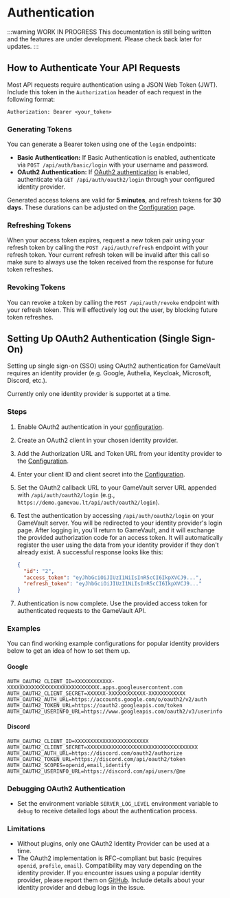 # Authentication

:::warning WORK IN PROGRESS
This documentation is still being written and the features are under development. Please check back later for updates.
:::

## How to Authenticate Your API Requests

Most API requests require authentication using a JSON Web Token (JWT). Include this token in the `Authorization` header of each request in the following format:

```http
Authorization: Bearer <your_token>
```

### Generating Tokens

You can generate a Bearer token using one of the `login` endpoints:

- **Basic Authentication:** If Basic Authentication is enabled, authenticate via `POST /api/auth/basic/login` with your username and password.
- **OAuth2 Authentication:** If [OAuth2 authentication](#setting-up-oauth2-authentication-single-sign-on) is enabled, authenticate via `GET /api/auth/oauth2/login` through your configured identity provider.

Generated access tokens are valid for **5 minutes**, and refresh tokens for **30 days**. These durations can be adjusted on the [Configuration](../server-docs/configuration.md) page.

### Refreshing Tokens

When your access token expires, request a new token pair using your refresh token by calling the `POST /api/auth/refresh` endpoint with your refresh token. Your current refresh token will be invalid after this call so make sure to always use the token received from the response for future token refreshes.

### Revoking Tokens

You can revoke a token by calling the `POST /api/auth/revoke` endpoint with your refresh token. This will effectively log out the user, by blocking future token refreshes.

## Setting Up OAuth2 Authentication (Single Sign-On)

Setting up single sign-on (SSO) using OAuth2 authentication for GameVault requires an identity provider (e.g. Google, Authelia, Keycloak, Microsoft, Discord, etc.).

Currently only one identity provider is supportet at a time.

### Steps

1. Enable OAuth2 authentication in your [configuration](../server-docs/configuration.md#auth).
2. Create an OAuth2 client in your chosen identity provider.
3. Add the Authorization URL and Token URL from your identity provider to the [Configuration](../server-docs/configuration.md#auth).
4. Enter your client ID and client secret into the [Configuration](../server-docs/configuration.md#auth).
5. Set the OAuth2 callback URL to your GameVault server URL appended with `/api/auth/oauth2/login` (e.g., `https://demo.gamevau.lt/api/auth/oauth2/login`).
6. Test the authentication by accessing `/api/auth/oauth2/login` on your GameVault server. You will be redirected to your identity provider's login page. After logging in, you'll return to GameVault, and it will exchange the provided authorization code for an access token. It will automatically register the user using the data from your identity provider if they don't already exist. A successful response looks like this:

   ```json
   {
     "id": "2",
     "access_token": "eyJhbGciOiJIUzI1NiIsInR5cCI6IkpXVCJ9...",
     "refresh_token": "eyJhbGciOiJIUzI1NiIsInR5cCI6IkpXVCJ9..."
   }
   ```

7. Authentication is now complete. Use the provided access token for authenticated requests to the GameVault API.

### Examples

You can find working example configurations for popular identity providers below to get an idea of how to set them up.

#### Google

```env
AUTH_OAUTH2_CLIENT_ID=XXXXXXXXXXXX-XXXXXXXXXXXXXXXXXXXXXXXXXXXXXX.apps.googleusercontent.com
AUTH_OAUTH2_CLIENT_SECRET=XXXXXX-XXXXXXXXXXXX-XXXXXXXXXXXX
AUTH_OAUTH2_AUTH_URL=https://accounts.google.com/o/oauth2/v2/auth
AUTH_OAUTH2_TOKEN_URL=https://oauth2.googleapis.com/token
AUTH_OAUTH2_USERINFO_URL=https://www.googleapis.com/oauth2/v3/userinfo
```

#### Discord

```env
AUTH_OAUTH2_CLIENT_ID=XXXXXXXXXXXXXXXXXXXXXXXX
AUTH_OAUTH2_CLIENT_SECRET=XXXXXXXXXXXXXXXXXXXXXXXXXXXXXXXXXXXX
AUTH_OAUTH2_AUTH_URL=https://discord.com/oauth2/authorize
AUTH_OAUTH2_TOKEN_URL=https://discord.com/api/oauth2/token
AUTH_OAUTH2_SCOPES=openid,email,identify
AUTH_OAUTH2_USERINFO_URL=https://discord.com/api/users/@me
```

### Debugging OAuth2 Authentication

- Set the environment variable `SERVER_LOG_LEVEL` environment variable to `debug` to receive detailed logs about the authentication process.

### Limitations

- Without plugins, only one OAuth2 Identity Provider can be used at a time.
- The OAuth2 implementation is RFC-compliant but basic (requires `openid`, `profile`, `email`). Compatibility may vary depending on the identity provider. If you encounter issues using a popular identity provider, please report them on [GitHub](https://github.com/Phalcode/gamevault-backend/issues). Include details about your identity provider and debug logs in the issue.
